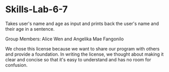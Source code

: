 # Skills-Lab-6-7
Takes user's name and age as input and prints back the user's name and their age in a sentence. 

Group Members:
Alice Wen
and Angelika Mae Fangonilo

We chose this license because we want to share our program with others and provide a foundation. In writing the license, we thought about making it clear and concise so that it's easy to understand and has no room for confusion. 
